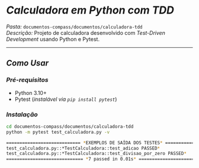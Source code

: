 # *Calculadora em Python com TDD*

*Pasta:* `documentos-compass/documentos/calculadora-tdd`  
*Descrição:* Projeto de calculadora desenvolvido com *Test-Driven Development* usando Python e Pytest.

---

## *Como Usar*

### *Pré-requisitos*
* Python 3.10+
* Pytest (*instalável via `pip install pytest`*)

### *Instalação*
```bash
cd documentos-compass/documentos/calculadora-tdd
python -m pytest test_calculadora.py -v

============================ *EXEMPLOS DE SAÍDA DOS TESTES* ============================
test_calculadora.py::*TestCalculadora::test_adicao PASSED*               [14%]
test_calculadora.py::*TestCalculadora::test_divisao_por_zero PASSED*     [100%]
============================= *7 passed in 0.01s* ============================